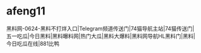 # afeng11
黑料网-0624-黑料不打烊入口|Telegram频道传送门|74猫导航主站|74猫传送门|五一吃瓜|今日黑料|黑料曝料网|热门大瓜|黑料大爆料|黑料网导航HL黑料门|黑料|今日吃瓜在线|881比鸭
